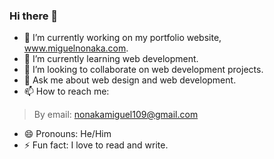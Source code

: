 ### Hi there 👋

- 🔭 I’m currently working on my portfolio website, www.miguelnonaka.com.
- 🌱 I’m currently learning web development. 
- 👯 I’m looking to collaborate on web development projects.
- 💬 Ask me about web design and web development. 
- 📫 How to reach me: 
> By email: nonakamiguel109@gmail.com
- 😄 Pronouns: He/Him
- ⚡ Fun fact: I love to read and write. 

<!--
**TechStudent12/TechStudent12** is a ✨ _special_ ✨ repository because its `README.md` (this file) appears on your GitHub profile.

Here are some ideas to get you started:

- 🔭 I’m currently working on ...
- 🌱 I’m currently learning ...
- 👯 I’m looking to collaborate on ...
- 🤔 I’m looking for help with ...
- 💬 Ask me about ...
- 📫 How to reach me: ...
- 😄 Pronouns: ...
- ⚡ Fun fact: ...
-->
